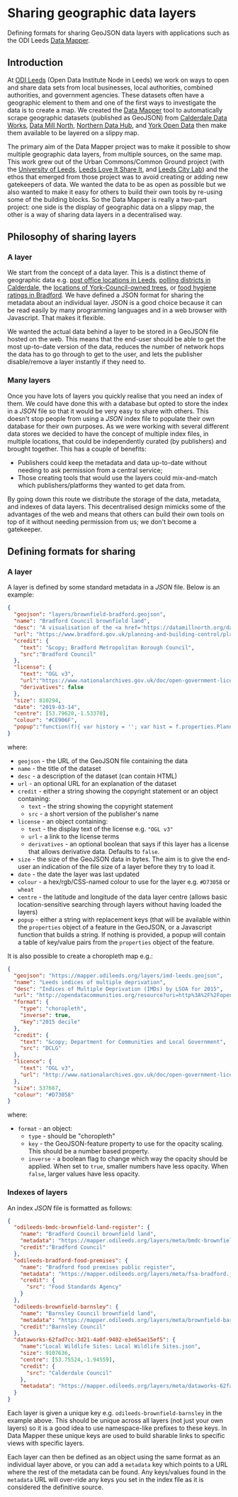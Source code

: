 # Sharing geographic data layers

Defining formats for sharing GeoJSON data layers with applications such as the ODI Leeds [Data Mapper](https://mapper.odileeds.org/).

## Introduction

At [ODI Leeds](https://odileeds.org/) (Open Data Institute Node in Leeds) we work on ways to open and share data sets from local businesses, local authorities, combined authorities, and government agencies. These datasets often have a geographic element to them and one of the first ways to investigate the data is to create a map. We created the [Data Mapper](https://mapper.odileeds.org/) tool to automatically scrape geographic datasets (published as GeoJSON) from [Calderdale Data Works](https://dataworks.calderdale.gov.uk/), [Data Mill North](https://datamillnorth.org/), [Northern Data Hub](https://datahub.bradford.gov.uk/), and [York Open Data](https://www.yorkopendata.org/) then make them available to be layered on a slippy map.

The primary aim of the Data Mapper project was to make it possible to show multiple geographic data layers, from multiple sources, on the same map. This work grew out of the Urban Commons/Common Ground project (with the [University of Leeds](https://lssi.leeds.ac.uk), [Leeds Love It Share It](http://baumanlyons.co.uk/news/updateleeds-love-it-share-it), and [Leeds City Lab](https://leedscitylab.wordpress.com/)) and the ethos that emerged from those project was to avoid creating or adding new gatekeepers of data. We wanted the data to be as open as possible but we also wanted to make it easy for others to build their own tools by re-using some of the building blocks. So the Data Mapper is really a two-part project: one side is the display of geographic data on a slippy map, the other is a way of sharing data layers in a decentralised way.

## Philosophy of sharing layers

### A layer

We start from the concept of a data layer. This is a distinct theme of geographic data e.g. [post office locations in Leeds](https://mapper.odileeds.org/?13/53.79660/-1.53385/osm-leeds-postoffice), [polling districts in Calderdale](https://mapper.odileeds.org/?11/53.72069/-1.95007/dataworks-14937500-83dd-43ea-8b24-89766099ea7d), the [locations of York-Council-owned trees](https://mapper.odileeds.org/?11/53.96163/-1.06430/york-9065d71f-ce65-419e-a454-cdeb286a5612), or [food hygiene ratings in Bradford](https://mapper.odileeds.org/?11/53.83916/-1.84776/bradford-food-premises). We have defined a JSON format for sharing the metadata about an individual layer. JSON is a good choice because it can be read easily by many programming languages and in a web browser with Javascript. That makes it flexible.

We wanted the actual data behind a layer to be stored in a GeoJSON file hosted on the web. This means that the end-user should be able to get the most up-to-date version of the data, reduces the number of network hops the data has to go through to get to the user, and lets the publisher disable/remove a layer instantly if they need to.

### Many layers

Once you have lots of layers you quickly realise that you need an index of them. We could have done this with a database but opted to store the index in a *JSON* file so that it would be very easy to share with others. This doesn't stop people from using a *JSON* index file to populate their own database for their own purposes. As we were working with several different data stores we decided to have the concept of multiple index files, in multiple locations, that could be independently curated (by publishers) and brought together. This has a couple of benefits:
  - Publishers could keep the metadata and data up-to-date without needing to ask permission from a central service;
  - Those creating tools that would use the layers could mix-and-match which publishers/platforms they wanted to get data from.

By going down this route we distribute the storage of the data, metadata, and indexes of data layers. This decentralised design mimicks some of the advantages of the web and means that others can build their own tools on top of it without needing permission from us; we don't become a gatekeeper.

## Defining formats for sharing

### A layer

A layer is defined by some standard metadata in a *JSON* file. Below is an example:

```JSON
{
  "geojson": "layers/brownfield-bradford.geojson",
  "name": "Bradford Council brownfield land",
  "desc": "A visualisation of the <a href='https://datamillnorth.org/dataset/bradford-brownfield-register'>Bradford Metropolitan Borough Council brownfield land register</a> by <a href='https://odileeds.org/'>ODI Leeds</a>.","url":"https://datamillnorth.org/dataset/bradford-brownfield-register",
  "url": "https://www.bradford.gov.uk/planning-and-building-control/planning-policy/the-brownfield-register/",
  "credit": {
    "text": "&copy; Bradford Metropolitan Borough Council",
    "src":"Bradford Council"
  },
  "license": {
    "text": "OGL v3",
    "url":"https://www.nationalarchives.gov.uk/doc/open-government-licence/version/3/",
    "derivatives": false
  },
  "size": 810294,
  "date": "2019-03-14",
  "centre": [53.79620,-1.53370],
  "colour": "#CE906F",
  "popup":"function(f){ var history = ''; var hist = f.properties.PlanningHistory.split(/\\|/); for (var h = 0; h < hist.length; h++){ if(h > 0){ history += ', '; } history += '[<a href=\"'+hist[h]+'\">'+h+'</a>]'; }; return '<h3>%SiteNameAddress%</h3><p>' + (f.properties.DevelopmentDescription ? f.properties.DevelopmentDescription + '<br />' : '') + '<strong>Ownership:</strong> %OwnershipStatus%<br /><strong>Planning permission:</strong> %PlanningStatus%<br /><strong>Permission date:</strong> %PermissionDate%<br /><strong>Minimum net dwellings:</strong> %MinNetDwellings%<br /><strong>Hazardous substances:</strong> ' + (f.properties.HazardousSubstances ? f.properties.HazardousSubstances : 'none listed') + '<br /><strong>Area:</strong> %Hectares% ha' + (f.properties.DateUpdate ? '<br /><strong>Last updated:</strong> %DateUpdate%.' : '') + (f.properties.PlanningHistory ? '<br /><strong>Planning history</strong>: ' + (history) + '' : '') + '</p><p class=\"edit\"><a href=\"%SiteplanURL%\">View on the %OrganisationLabel% site plan map</a></p>';}"
}
```

where:
  - `geojson` - the URL of the GeoJSON file containing the data
  - `name` - the title of the dataset
  - `desc` - a description of the dataset (can contain HTML)
  - `url` - an optional URL for an explanation of the dataset
  - `credit` - either a string showing the copyright statement or an object containing:
    - `text` - the string showing the copyright statement
    - `src` - a short version of the publisher's name
  - `license` - an object containing:
    - `text` - the display text of the license e.g. `"OGL v3"`
    - `url` - a link to the license terms
    - `derivatives` - an optional boolean that says if this layer has a license that allows derivative data. Defaults to `false`.
  - `size` - the size of the GeoJSON data in bytes. The aim is to give the end-user an indication of the file size of a layer before they try to load it.
  - `date` - the date the layer was last updated
  - `colour` - a hex/rgb/CSS-named colour to use for the layer e.g. `#D73058` or `wheat`
  - `centre` - the latitude and longitude of the data layer centre (allows basic location-sensitive searching through layers without having loaded the layers)
  - `popup` - either a string with replacement keys (that will be available within the `properties` object of a feature in the GeoJSON, or a Javascript function that builds a string. If nothing is provided, a popup will contain a table of key/value pairs from the `properties` object of the feature.
  
It is also possible to create a choropleth map e.g.:

```JSON
{
  "geojson": "https://mapper.odileeds.org/layers/imd-leeds.geojson",
  "name": "Leeds indices of multiple deprivation",
  "desc": "Indices of Multiple Deprivation (IMDs) by LSOA for 2015",
  "url": "http://opendatacommunities.org/resource?uri=http%3A%2F%2Fopendatacommunities.org%2Fdata%2Fsocietal-wellbeing%2Fimd%2Findices",
  "format": {
    "type": "choropleth",
    "inverse": true,
    "key":"2015 decile"
  },
  "credit": {
    "text": "&copy; Department for Communities and Local Government",
    "src": "DCLG"
  },
  "licence": {
    "text": "OGL v3",
    "url": "http://www.nationalarchives.gov.uk/doc/open-government-licence/version/3/"
  },
  "size": 537667,
  "colour": "#D73058"
}
```

where:
  - `format` - an object:
    - `type` - should be "choropleth"
    - `key` - the GeoJSON-feature property to use for the opacity scaling. This should be a number based property.
    - `inverse` - a boolean flag to change which way the opacity should be applied. When set to `true`, smaller numbers have less opacity. When `false`, larger values have less opacity.

### Indexes of layers

An index *JSON* file is formatted as follows:

```JSON
{
  "odileeds-bmdc-brownfield-land-register": {
    "name": "Bradford Council brownfield land",
    "metadata": "https://mapper.odileeds.org/layers/meta/bmdc-brownfield-land-register.json",
    "credit":"Bradford Council"
  },
  "odileeds-bradford-food-premises": {
    "name": "Bradford food premises public register",
    "metadata": "https://mapper.odileeds.org/layers/meta/fsa-bradford.json",
    "credit": {
      "src": "Food Standards Agency"
    }
  },
  "odileeds-brownfield-barnsley": {
    "name": "Barnsley Council brownfield land",
    "metadata": "https://mapper.odileeds.org/layers/meta/brownfield-barnsley.json",
    "credit":"Barnsley Council"
  },
  "dataworks-62fad7cc-3d21-4a0f-9402-e3e65ae15ef5": {
    "name":"Local Wildlife Sites: Local Wildlife Sites.json",
    "size": 9107636,
    "centre": [53.75524,-1.94559],
    "credit": {
      "src": "Calderdale Council"
    },
    "metadata": "https://mapper.odileeds.org/layers/meta/dataworks-62fad7cc-3d21-4a0f-9402-e3e65ae15ef5.json"
  }
}
```

Each layer is given a unique key e.g. `odileeds-brownfield-barnsley` in the example above. This should be unique across all layers (not just your own layers) so it is a good idea to use namespace-like prefixes to these keys. In Data Mapper these unique keys are used to build sharable links to specific views with specific layers.

Each layer can then be defined as an object using the same format as an individual layer above, or you can add a `metadata` key which points to a URL where the rest of the metadata can be found. Any keys/values found in the `metadata` URL will over-ride any keys you set in the index file as it is considered the definitive source.
